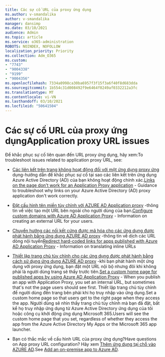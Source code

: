 ```yaml
---
title: Các sự cố URL của proxy ứng dụng
ms.author: v-smandalika
author: v-smandalika
manager: dansimp
ms.date: 03/10/2021
audience: Admin
ms.topic: article
ms.service: o365-administration
ROBOTS: NOINDEX, NOFOLLOW
localization_priority: Priority
ms.collection: Adm_O365
ms.custom:
- "7743"
- "9004338"
- "9199"
- "9004356"
ms.openlocfilehash: 7334a0998ca30ba6957f3f15f3a6f40f8d683dda
ms.sourcegitcommit: 1b554c31d008492f9e6464f0249af0332212a3fc
ms.translationtype: MT
ms.contentlocale: vi-VN
ms.lasthandoff: 03/10/2021
ms.locfileid: "50641504"
---
```

# <a name="application-proxy-url-issues"></a><span data-ttu-id="b915e-102">Các sự cố URL của proxy ứng dụng</span><span class="sxs-lookup"><span data-stu-id="b915e-102">Application proxy URL issues</span></span>

<span data-ttu-id="b915e-103">Để khắc phục sự cố liên quan đến URL proxy ứng dụng, hãy xem:</span><span class="sxs-lookup"><span data-stu-id="b915e-103">To troubleshoot issues related to application proxy URL, see:</span></span>

- <span data-ttu-id="b915e-104">[Các liên kết trên trang không hoạt động đối với một ứng dụng proxy ứng](https://docs.microsoft.com/azure/active-directory/manage-apps/application-proxy-page-links-broken-problem)  dụng-hướng dẫn để khắc phục sự cố tại sao các liên kết trên ứng dụng Azure Active Directory (AD) của bạn không hoạt động chính xác.</span><span class="sxs-lookup"><span data-stu-id="b915e-104">[Links on the page don't work for an Application Proxy application](https://docs.microsoft.com/azure/active-directory/manage-apps/application-proxy-page-links-broken-problem)  - Guidance to troubleshoot why links on your Azure Active Directory (AD) proxy application don't work correctly.</span></span>

- <span data-ttu-id="b915e-105">[Đặt cấu hình tên miền tùy chỉnh với AZURE AD Application proxy](https://docs.microsoft.com/azure/active-directory/manage-apps/application-proxy-configure-custom-domain)  -thông tin về việc tạo một URL bên ngoài cho người dùng của bạn.</span><span class="sxs-lookup"><span data-stu-id="b915e-105">[Configure custom domains with Azure AD Application Proxy](https://docs.microsoft.com/azure/active-directory/manage-apps/application-proxy-configure-custom-domain)  - Information on creating an external URL for your users.</span></span>

- <span data-ttu-id="b915e-106">[Chuyển hướng các nối kết cứng được mã hóa cho các ứng dụng được phát hành bằng ứng dụng AZURE AD proxy](https://docs.microsoft.com/azure/active-directory/manage-apps/application-proxy-configure-hard-coded-link-translation)  -thông tin về dịch các URL dòng nội tuyến</span><span class="sxs-lookup"><span data-stu-id="b915e-106">[Redirect hard-coded links for apps published with Azure AD Application Proxy](https://docs.microsoft.com/azure/active-directory/manage-apps/application-proxy-configure-hard-coded-link-translation)  - Information on translating inline URLs</span></span>

- <span data-ttu-id="b915e-107">[Thiết lập trang chủ tùy chỉnh cho các ứng dụng được phát hành bằng cách sử dụng ứng dụng AZURE AD proxy](https://docs.microsoft.com/azure/active-directory/manage-apps/application-proxy-configure-custom-home-page#change-the-home-page-in-the-azure-portal) -khi bạn phát hành một ứng dụng với proxy ứng dụng, bạn đặt một URL nội bộ nhưng đôi khi không phải là người dùng trang sẽ thấy trước tiên.</span><span class="sxs-lookup"><span data-stu-id="b915e-107">[Set a custom home page for published apps by using Azure AD Application Proxy](https://docs.microsoft.com/azure/active-directory/manage-apps/application-proxy-configure-custom-home-page#change-the-home-page-in-the-azure-portal) - When you publish an app with Application Proxy, you set an internal URL, but sometimes that's not the page users should see first.</span></span> <span data-ttu-id="b915e-108">Thiết lập trang chủ tùy chỉnh để người dùng đến trang bên phải khi họ truy nhập vào ứng dụng.</span><span class="sxs-lookup"><span data-stu-id="b915e-108">Set a custom home page so that users get to the right page when they access the app.</span></span> <span data-ttu-id="b915e-109">Người dùng sẽ nhìn thấy trang chủ tùy chỉnh mà bạn đã đặt, bất kể họ truy nhập ứng dụng từ Azure Active Directory ứng dụng của tôi hoặc công cụ khởi động ứng dụng Microsoft 365.</span><span class="sxs-lookup"><span data-stu-id="b915e-109">Users will see the custom home page that you set, regardless of whether they access the app from the Azure Active Directory My Apps or the Microsoft 365 app launcher.</span></span>

- <span data-ttu-id="b915e-110">Bạn có thắc mắc về cấu hình URL của proxy ứng dụng?</span><span class="sxs-lookup"><span data-stu-id="b915e-110">Have questions on App proxy URL configuration?</span></span> <span data-ttu-id="b915e-111">Hãy xem [Thêm ứng dụng tại chỗ vào AZURE AD](https://docs.microsoft.com/azure/active-directory/manage-apps/application-proxy-add-on-premises-application#add-an-on-premises-app-to-azure-ad).</span><span class="sxs-lookup"><span data-stu-id="b915e-111">See [Add an on-premise app to Azure AD](https://docs.microsoft.com/azure/active-directory/manage-apps/application-proxy-add-on-premises-application#add-an-on-premises-app-to-azure-ad).</span></span>
 

